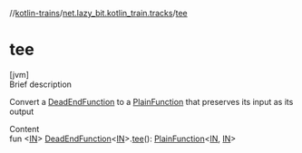 //[kotlin-trains](../index.md)/[net.lazy_bit.kotlin_train.tracks](index.md)/[tee](tee.md)



# tee  
[jvm]  
Brief description  


Convert a [DeadEndFunction](index.md#net.lazy_bit.kotlin_train.tracks/DeadEndFunction///PointingToDeclaration/) to a [PlainFunction](index.md#net.lazy_bit.kotlin_train.tracks/PlainFunction///PointingToDeclaration/) that preserves its input as its output

  
Content  
fun <[IN](tee.md)> [DeadEndFunction](index.md#net.lazy_bit.kotlin_train.tracks/DeadEndFunction///PointingToDeclaration/)<[IN](tee.md)>.[tee](tee.md)(): [PlainFunction](index.md#net.lazy_bit.kotlin_train.tracks/PlainFunction///PointingToDeclaration/)<[IN](tee.md), [IN](tee.md)>  



